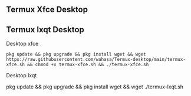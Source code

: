 ## Termux Xfce Desktop

## Termux lxqt Desktop

Desktop xfce
```
pkg update && pkg upgrade && pkg install wget && wget https://raw.githubusercontent.com/wahasa/Termux-desktop/main/termux-xfce.sh && chmod +x termux-xfce.sh && ./termux-xfce.sh
```

Desktop lxqt

pkg update && pkg upgrade && pkg install wget && wget ./termux-lxqt.sh
